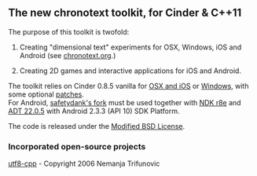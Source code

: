 ## The new chronotext toolkit, for Cinder & C++11

The purpose of this toolkit is twofold:  

1. Creating "dimensional text" experiments for OSX, Windows, iOS and Android (see [chronotext.org](http://chronotext.org).)  

2. Creating 2D games and interactive applications for iOS and Android.  

The toolkit relies on Cinder 0.8.5 vanilla for [OSX and iOS](http://libcinder.org/releases/cinder_0.8.5_mac.zip) or [Windows](http://libcinder.org/releases/cinder_0.8.5_vc2012.zip), with some optional [patches](https://github.com/arielm/patches).  
For Android, [safetydank's fork](https://github.com/safetydank/Cinder/tree/android-dev/android) must be used together with [NDK r8e](http://dl.google.com/android/ndk/android-ndk-r8e-darwin-x86_64.tar.bz2) and [ADT 22.0.5](http://dl.google.com/android/adt/adt-bundle-mac-x86_64-20130729.zip) with Android 2.3.3 (API 10) SDK Platform.

The code is released under the [Modified BSD License](https://github.com/arielm/chronotext-blocks-base/blob/master/LICENSE.md).  

### Incorporated open-source projects
[utf8-cpp](http://utfcpp.sourceforge.net) - Copyright 2006 Nemanja Trifunovic
